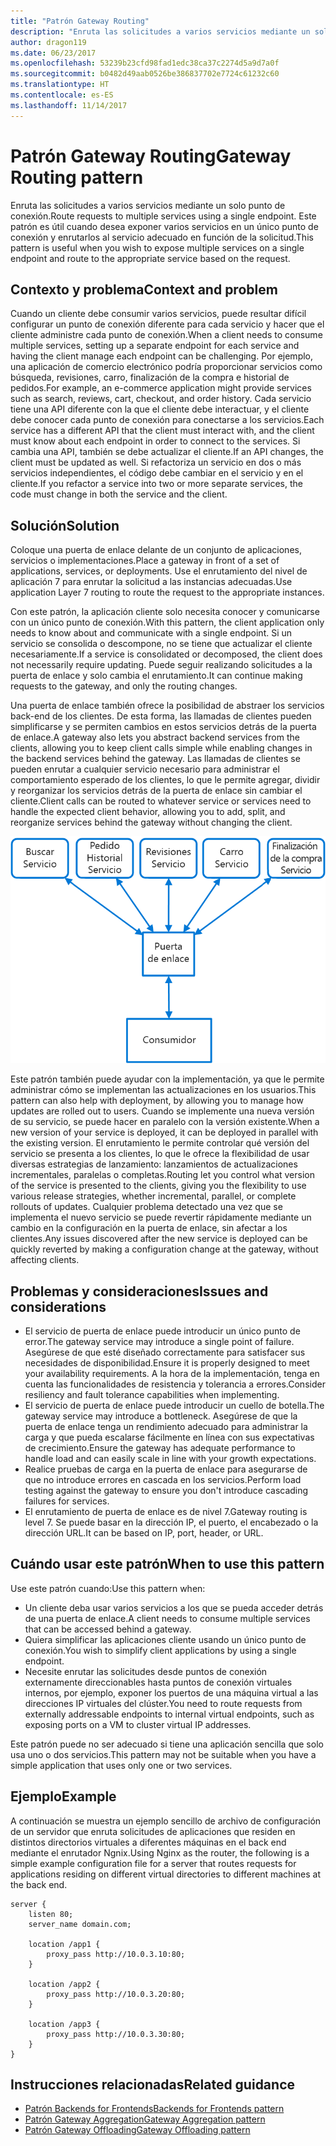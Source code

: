 ```yaml
---
title: "Patrón Gateway Routing"
description: "Enruta las solicitudes a varios servicios mediante un solo punto de conexión."
author: dragon119
ms.date: 06/23/2017
ms.openlocfilehash: 53239b23cfd98fad1edc38ca37c2274d5a9d7a0f
ms.sourcegitcommit: b0482d49aab0526be386837702e7724c61232c60
ms.translationtype: HT
ms.contentlocale: es-ES
ms.lasthandoff: 11/14/2017
---
```

# <a name="gateway-routing-pattern"></a><span data-ttu-id="fb9c4-103">Patrón Gateway Routing</span><span class="sxs-lookup"><span data-stu-id="fb9c4-103">Gateway Routing pattern</span></span>

<span data-ttu-id="fb9c4-104">Enruta las solicitudes a varios servicios mediante un solo punto de conexión.</span><span class="sxs-lookup"><span data-stu-id="fb9c4-104">Route requests to multiple services using a single endpoint.</span></span> <span data-ttu-id="fb9c4-105">Este patrón es útil cuando desea exponer varios servicios en un único punto de conexión y enrutarlos al servicio adecuado en función de la solicitud.</span><span class="sxs-lookup"><span data-stu-id="fb9c4-105">This pattern is useful when you wish to expose multiple services on a single endpoint and route to the appropriate service based on the request.</span></span>

## <a name="context-and-problem"></a><span data-ttu-id="fb9c4-106">Contexto y problema</span><span class="sxs-lookup"><span data-stu-id="fb9c4-106">Context and problem</span></span>

<span data-ttu-id="fb9c4-107">Cuando un cliente debe consumir varios servicios, puede resultar difícil configurar un punto de conexión diferente para cada servicio y hacer que el cliente administre cada punto de conexión.</span><span class="sxs-lookup"><span data-stu-id="fb9c4-107">When a client needs to consume multiple services, setting up a separate endpoint for each service and having the client manage each endpoint can be challenging.</span></span> <span data-ttu-id="fb9c4-108">Por ejemplo, una aplicación de comercio electrónico podría proporcionar servicios como búsqueda, revisiones, carro, finalización de la compra e historial de pedidos.</span><span class="sxs-lookup"><span data-stu-id="fb9c4-108">For example, an e-commerce application might provide services such as search, reviews, cart, checkout, and order history.</span></span> <span data-ttu-id="fb9c4-109">Cada servicio tiene una API diferente con la que el cliente debe interactuar, y el cliente debe conocer cada punto de conexión para conectarse a los servicios.</span><span class="sxs-lookup"><span data-stu-id="fb9c4-109">Each service has a different API that the client must interact with, and the client must know about each endpoint in order to connect to the services.</span></span> <span data-ttu-id="fb9c4-110">Si cambia una API, también se debe actualizar el cliente.</span><span class="sxs-lookup"><span data-stu-id="fb9c4-110">If an API changes, the client must be updated as well.</span></span> <span data-ttu-id="fb9c4-111">Si refactoriza un servicio en dos o más servicios independientes, el código debe cambiar en el servicio y en el cliente.</span><span class="sxs-lookup"><span data-stu-id="fb9c4-111">If you refactor a service into two or more separate services, the code must change in both the service and the client.</span></span>

## <a name="solution"></a><span data-ttu-id="fb9c4-112">Solución</span><span class="sxs-lookup"><span data-stu-id="fb9c4-112">Solution</span></span>

<span data-ttu-id="fb9c4-113">Coloque una puerta de enlace delante de un conjunto de aplicaciones, servicios o implementaciones.</span><span class="sxs-lookup"><span data-stu-id="fb9c4-113">Place a gateway in front of a set of applications, services, or deployments.</span></span> <span data-ttu-id="fb9c4-114">Use el enrutamiento del nivel de aplicación 7 para enrutar la solicitud a las instancias adecuadas.</span><span class="sxs-lookup"><span data-stu-id="fb9c4-114">Use application Layer 7 routing to route the request to the appropriate instances.</span></span>

<span data-ttu-id="fb9c4-115">Con este patrón, la aplicación cliente solo necesita conocer y comunicarse con un único punto de conexión.</span><span class="sxs-lookup"><span data-stu-id="fb9c4-115">With this pattern, the client application only needs to know about and communicate with a single endpoint.</span></span> <span data-ttu-id="fb9c4-116">Si un servicio se consolida o descompone, no se tiene que actualizar el cliente necesariamente.</span><span class="sxs-lookup"><span data-stu-id="fb9c4-116">If a service is consolidated or decomposed, the client does not necessarily require updating.</span></span> <span data-ttu-id="fb9c4-117">Puede seguir realizando solicitudes a la puerta de enlace y solo cambia el enrutamiento.</span><span class="sxs-lookup"><span data-stu-id="fb9c4-117">It can continue making requests to the gateway, and only the routing changes.</span></span>

<span data-ttu-id="fb9c4-118">Una puerta de enlace también ofrece la posibilidad de abstraer los servicios back-end de los clientes. De esta forma, las llamadas de clientes pueden simplificarse y se permiten cambios en estos servicios detrás de la puerta de enlace.</span><span class="sxs-lookup"><span data-stu-id="fb9c4-118">A gateway also lets you abstract backend services from the clients, allowing you to keep client calls simple while enabling changes in the backend services behind the gateway.</span></span> <span data-ttu-id="fb9c4-119">Las llamadas de clientes se pueden enrutar a cualquier servicio necesario para administrar el comportamiento esperado de los clientes, lo que le permite agregar, dividir y reorganizar los servicios detrás de la puerta de enlace sin cambiar el cliente.</span><span class="sxs-lookup"><span data-stu-id="fb9c4-119">Client calls can be routed to whatever service or services need to handle the expected client behavior, allowing you to add, split, and reorganize services behind the gateway without changing the client.</span></span>

![](./_images/gateway-routing.png)
 
<span data-ttu-id="fb9c4-120">Este patrón también puede ayudar con la implementación, ya que le permite administrar cómo se implementan las actualizaciones en los usuarios.</span><span class="sxs-lookup"><span data-stu-id="fb9c4-120">This pattern can also help with deployment, by allowing you to manage how updates are rolled out to users.</span></span> <span data-ttu-id="fb9c4-121">Cuando se implemente una nueva versión de su servicio, se puede hacer en paralelo con la versión existente.</span><span class="sxs-lookup"><span data-stu-id="fb9c4-121">When a new version of your service is deployed, it can be deployed in parallel with the existing version.</span></span> <span data-ttu-id="fb9c4-122">El enrutamiento le permite controlar qué versión del servicio se presenta a los clientes, lo que le ofrece la flexibilidad de usar diversas estrategias de lanzamiento: lanzamientos de actualizaciones incrementales, paralelas o completas.</span><span class="sxs-lookup"><span data-stu-id="fb9c4-122">Routing let you control what version of the service is presented to the clients, giving you the flexibility to use various release strategies, whether incremental, parallel, or complete rollouts of updates.</span></span> <span data-ttu-id="fb9c4-123">Cualquier problema detectado una vez que se implementa el nuevo servicio se puede revertir rápidamente mediante un cambio en la configuración en la puerta de enlace, sin afectar a los clientes.</span><span class="sxs-lookup"><span data-stu-id="fb9c4-123">Any issues discovered after the new service is deployed can be quickly reverted by making a configuration change at the gateway, without affecting clients.</span></span>

## <a name="issues-and-considerations"></a><span data-ttu-id="fb9c4-124">Problemas y consideraciones</span><span class="sxs-lookup"><span data-stu-id="fb9c4-124">Issues and considerations</span></span>

- <span data-ttu-id="fb9c4-125">El servicio de puerta de enlace puede introducir un único punto de error.</span><span class="sxs-lookup"><span data-stu-id="fb9c4-125">The gateway service may introduce a single point of failure.</span></span> <span data-ttu-id="fb9c4-126">Asegúrese de que esté diseñado correctamente para satisfacer sus necesidades de disponibilidad.</span><span class="sxs-lookup"><span data-stu-id="fb9c4-126">Ensure it is properly designed to meet your availability requirements.</span></span> <span data-ttu-id="fb9c4-127">A la hora de la implementación, tenga en cuenta las funcionalidades de resistencia y tolerancia a errores.</span><span class="sxs-lookup"><span data-stu-id="fb9c4-127">Consider resiliency and fault tolerance capabilities when implementing.</span></span>
- <span data-ttu-id="fb9c4-128">El servicio de puerta de enlace puede introducir un cuello de botella.</span><span class="sxs-lookup"><span data-stu-id="fb9c4-128">The gateway service may introduce a bottleneck.</span></span> <span data-ttu-id="fb9c4-129">Asegúrese de que la puerta de enlace tenga un rendimiento adecuado para administrar la carga y que pueda escalarse fácilmente en línea con sus expectativas de crecimiento.</span><span class="sxs-lookup"><span data-stu-id="fb9c4-129">Ensure the gateway has adequate performance to handle load and can easily scale in line with your growth expectations.</span></span>
- <span data-ttu-id="fb9c4-130">Realice pruebas de carga en la puerta de enlace para asegurarse de que no introduce errores en cascada en los servicios.</span><span class="sxs-lookup"><span data-stu-id="fb9c4-130">Perform load testing against the gateway to ensure you don't introduce cascading failures for services.</span></span>
- <span data-ttu-id="fb9c4-131">El enrutamiento de puerta de enlace es de nivel 7.</span><span class="sxs-lookup"><span data-stu-id="fb9c4-131">Gateway routing is level 7.</span></span> <span data-ttu-id="fb9c4-132">Se puede basar en la dirección IP, el puerto, el encabezado o la dirección URL.</span><span class="sxs-lookup"><span data-stu-id="fb9c4-132">It can be based on IP, port, header, or URL.</span></span>

## <a name="when-to-use-this-pattern"></a><span data-ttu-id="fb9c4-133">Cuándo usar este patrón</span><span class="sxs-lookup"><span data-stu-id="fb9c4-133">When to use this pattern</span></span>

<span data-ttu-id="fb9c4-134">Use este patrón cuando:</span><span class="sxs-lookup"><span data-stu-id="fb9c4-134">Use this pattern when:</span></span>

- <span data-ttu-id="fb9c4-135">Un cliente deba usar varios servicios a los que se pueda acceder detrás de una puerta de enlace.</span><span class="sxs-lookup"><span data-stu-id="fb9c4-135">A client needs to consume multiple services that can be accessed behind a gateway.</span></span>
- <span data-ttu-id="fb9c4-136">Quiera simplificar las aplicaciones cliente usando un único punto de conexión.</span><span class="sxs-lookup"><span data-stu-id="fb9c4-136">You wish to simplify client applications by using a single endpoint.</span></span>
- <span data-ttu-id="fb9c4-137">Necesite enrutar las solicitudes desde puntos de conexión externamente direccionables hasta puntos de conexión virtuales internos, por ejemplo, exponer los puertos de una máquina virtual a las direcciones IP virtuales del clúster.</span><span class="sxs-lookup"><span data-stu-id="fb9c4-137">You need to route requests from externally addressable endpoints to internal virtual endpoints, such as exposing ports on a VM to cluster virtual IP addresses.</span></span>

<span data-ttu-id="fb9c4-138">Este patrón puede no ser adecuado si tiene una aplicación sencilla que solo usa uno o dos servicios.</span><span class="sxs-lookup"><span data-stu-id="fb9c4-138">This pattern may not be suitable when you have a simple application that uses only one or two services.</span></span>

## <a name="example"></a><span data-ttu-id="fb9c4-139">Ejemplo</span><span class="sxs-lookup"><span data-stu-id="fb9c4-139">Example</span></span>

<span data-ttu-id="fb9c4-140">A continuación se muestra un ejemplo sencillo de archivo de configuración de un servidor que enruta solicitudes de aplicaciones que residen en distintos directorios virtuales a diferentes máquinas en el back end mediante el enrutador Ngnix.</span><span class="sxs-lookup"><span data-stu-id="fb9c4-140">Using Nginx as the router, the following is a simple example configuration file for a server that routes requests for applications residing on different virtual directories to different machines at the back end.</span></span>

```
server {
    listen 80;
    server_name domain.com;

    location /app1 {
        proxy_pass http://10.0.3.10:80;
    }

    location /app2 {
        proxy_pass http://10.0.3.20:80;
    }

    location /app3 {
        proxy_pass http://10.0.3.30:80;
    }
}
```

## <a name="related-guidance"></a><span data-ttu-id="fb9c4-141">Instrucciones relacionadas</span><span class="sxs-lookup"><span data-stu-id="fb9c4-141">Related guidance</span></span>

- [<span data-ttu-id="fb9c4-142">Patrón Backends for Frontends</span><span class="sxs-lookup"><span data-stu-id="fb9c4-142">Backends for Frontends pattern</span></span>](./backends-for-frontends.md)
- [<span data-ttu-id="fb9c4-143">Patrón Gateway Aggregation</span><span class="sxs-lookup"><span data-stu-id="fb9c4-143">Gateway Aggregation pattern</span></span>](./gateway-aggregation.md)
- [<span data-ttu-id="fb9c4-144">Patrón Gateway Offloading</span><span class="sxs-lookup"><span data-stu-id="fb9c4-144">Gateway Offloading pattern</span></span>](./gateway-offloading.md)



